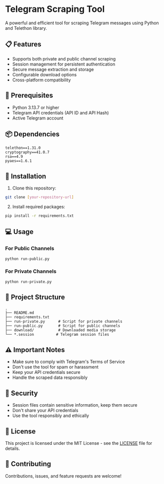 # Telegram Scraping Tool

A powerful and efficient tool for scraping Telegram messages using Python and Telethon library.

## 📋 Features

- Supports both private and public channel scraping
- Session management for persistent authentication
- Secure message extraction and storage
- Configurable download options
- Cross-platform compatibility

## 🔧 Prerequisites

- Python 3.13.7 or higher
- Telegram API credentials (API ID and API Hash)
- Active Telegram account

## 📦 Dependencies

```
telethon==1.31.0
cryptography==41.0.7
rsa==4.9
pyaes==1.6.1
```

## 🚀 Installation

1. Clone this repository:
```bash
git clone [your-repository-url]
```

2. Install required packages:
```bash
pip install -r requirements.txt
```

## 💻 Usage

### For Public Channels
```bash
python run-public.py
```

### For Private Channels
```bash
python run-private.py
```

## 📁 Project Structure

```
.
├── README.md
├── requirements.txt
├── run-private.py      # Script for private channels
├── run-public.py       # Script for public channels
├── download/           # Downloaded media storage
└── *.session          # Telegram session files
```

## ⚠️ Important Notes

- Make sure to comply with Telegram's Terms of Service
- Don't use the tool for spam or harassment
- Keep your API credentials secure
- Handle the scraped data responsibly

## 🔐 Security

- Session files contain sensitive information, keep them secure
- Don't share your API credentials
- Use the tool responsibly and ethically

## 📝 License

This project is licensed under the MIT License - see the [LICENSE](LICENSE) file for details.

## 🤝 Contributing

Contributions, issues, and feature requests are welcome!

